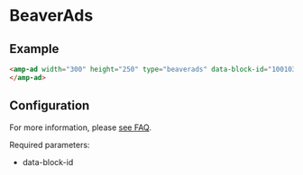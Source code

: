 # BeaverAds

## Example

```html
<amp-ad width="300" height="250" type="beaverads" data-block-id="1001038">
</amp-ad>
```

## Configuration

For more information, please [see FAQ](https://www.beaverads.com/faq).

Required parameters:

-   data-block-id
